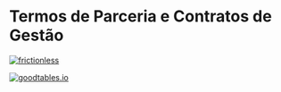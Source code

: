 # Termos de Parceria e Contratos de Gestão

[![frictionless](https://github.com/dados-mg/termos-parceria-contratos-gestao/actions/workflows/frictionless.yaml/badge.svg)](https://github.com/dados-mg/termos-parceria-contratos-gestao/actions/workflows/frictionless.yaml)

[![goodtables.io](https://goodtables.io/badge/github/dados-mg/termos-parceria-contratos-gestao.svg)](https://goodtables.io/github/dados-mg/termos-parceria-contratos-gestao)
